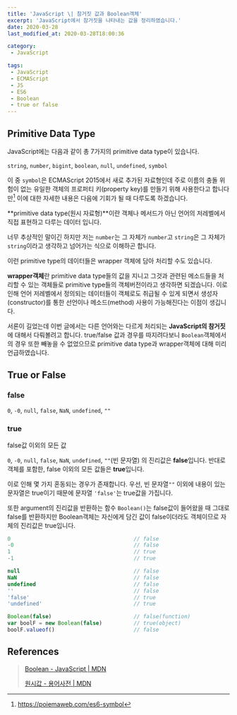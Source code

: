 ```yaml
---
title: 'JavaScript \| 참거짓 값과 Boolean객체'
excerpt: 'JavaScript에서 참거짓을 나타내는 값을 정리하였습니다.'
date: 2020-03-28
last_modified_at: 2020-03-28T18:00:36

category:
 - JavaScript

tags:
 - JavaScript
 - ECMAScript
 - JS
 - ES6
 - Boolean
 - true or false
---
```



## Primitive Data Type
JavaScript에는 다음과 같이 총 7가지의 primitive data type이 있습니다.

`string`, `number`, `bigint`, `boolean`, `null`, `undefined`, `symbol`

이 중 `symbol`은 ECMAScript 2015에서 새로 추가된 자료형인데 주로 이름의 충돌 위험이 없는 유일한 객체의 프로퍼티 키(property key)를 만들기 위해 사용한다고 합니다만[^1] 이에 대한 자세한 내용은 다음에 기회가 될 때 다루도록 하겠습니다.

**primitive data type(원시 자료형)**이란 객체나 메서드가 아닌 언어의 저레벨에서 직접 표현하고 다루는 데이터 입니다.

너무 추상적인 말이긴 하지만 저는 `number`는 그 자체가 `number`고 `string`은 그 자체가 `string`이라고 생각하고 넘어가는 식으로 이해하곤 합니다.

이런 primitive type의 데이터들은 wrapper 객체에 담아 처리할 수도 있습니다.

**wrapper객체**란 primitive data type들의 값을 지니고 그것과 관련된 메소드들을 처리할 수 있는 객체들로 primitive type들의 객체버전이라고 생각하면 되겠습니다. 이로 인해 언어 저레벨에서 정의되는 데이터들이 객체로도 취급될 수 있게 되면서 생성자(constructor)를 통한 선언이나 메소드(method) 사용이 가능해진다는 이점이 생깁니다.

서론이 길었는데 이번 글에서는 다른 언어와는 다르게 처리되는 **JavaScript의 참거짓**에 대해서 다뤄볼려고 합니다. true/false 값과 경우를 따지려다보니 `Boolean`객체에서의 경우 또한 빼놓을 수 없었으므로 primitive data type과 wrapper객체에 대해 미리 언급하였습니다.    


## True or False
### false
`0`, `-0`, `null`, `false`, `NaN`, `undefined`, `""`

### true
false값 이외의 모든 값


`0`, `-0`, `null`, `false`, `NaN`, `undefined`, `""`(빈 문자열) 의 진리값은 **false**입니다. 반대로 객체를 포함한, false 이외의 모든 값들은 **true**입니다.

이로 인해 몇 가지 혼동되는 경우가 존재합니다. 우선, 빈 문자열`""` 이외에 내용이 있는 문자열은 true이기 때문에 문자열 `'false'`는 true값을 가집니다. 

또한 argument의 진리값을 반환하는 함수 `Boolean()`는 false값이 들어왔을 때 그대로 false를 반환하지만 Boolean객체는 자신에게 담긴 값이 false이더라도 객체이므로 자체의 진리값은 true입니다.

```javascript
0                                       // false
-0                                      // false
1                                       // true
-1                                      // true

null                                    // false
NaN                                     // false
undefined                               // false
''                                      // false
'false'                                 // true
'undefined'                             // true

Boolean(false)                          // false(function)
var boolF = new Boolean(false)          // true(object)
boolF.valueof()                         // false
```


## References
> [Boolean \- JavaScript \| MDN](https://developer.mozilla.org/ko/docs/Web/JavaScript/Reference/Global_Objects/Boolean)
>
> [원시값 \- 용어사전 \| MDN](https://developer.mozilla.org/ko/docs/Glossary/Primitive)
>
[^1]:https://poiemaweb.com/es6-symbol